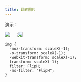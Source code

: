 ```yaml
---
title: 翻转图片
---
```


演示：

<img src="http://www.barretlee.com/avatar150.png" />
<img src="http://www.barretlee.com/avatar150.png" class="myclass" />
<style>
.myclass {
  margin-left: 20px;
  -moz-transform: scaleX(-1);
  -o-transform: scaleX(-1);
  -webkit-transform: scaleX(-1);
  transform: scaleX(-1);
  filter: FlipH;
  -ms-filter: "FlipH";
}
</style>

```
img {
  -moz-transform: scaleX(-1);
  -o-transform: scaleX(-1);
  -webkit-transform: scaleX(-1);
  transform: scaleX(-1);
  filter: FlipH;
  -ms-filter: "FlipH";
}
```